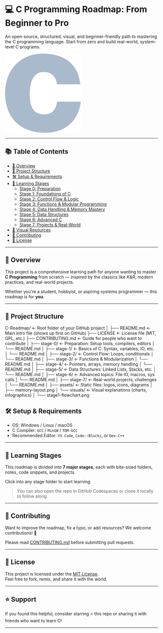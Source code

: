 # 💻 C Programming Roadmap: From Beginner to Pro

An open-source, structured, visual, and beginner-friendly path to mastering the C programming language. Start from zero and build real-world, system-level C programs.

![C Programming Banner](./assets/banner.png) <!-- Optional: Add your own image -->

---

## 📚 Table of Contents

- [🚀 Overview](#-overview)
- [📁 Project Structure](#-project-structure)
- [🛠️ Setup & Requirements](#️-setup--requirements)
- [🧠 Learning Stages](#-learning-stages)
  - [Stage 0: Preparation](./stage-0/)
  - [Stage 1: Foundations of C](./stage-1/)
  - [Stage 2: Control Flow & Logic](./stage-2/)
  - [Stage 3: Functions & Modular Programming](./stage-3/)
  - [Stage 4: Data Handling & Memory Mastery](./stage-4/)
  - [Stage 5: Data Structures](./stage-5/)
  - [Stage 6: Advanced C](./stage-6/)
  - [Stage 7: Projects & Real-World](./stage-7/)
- [📸 Visual Resources](./visuals/)
- [💬 Contributing](#-contributing)
- [📄 License](#-license)

---

## 🚀 Overview

This project is a comprehensive learning path for anyone wanting to master **C Programming** from scratch — inspired by the classics like *K&R*, modern practices, and real-world projects.

Whether you're a student, hobbyist, or aspiring systems programmer — this roadmap is for **you**.

---

## 📁 Project Structure


C-Roadmap/                     ← Root folder of your GitHub project
│
├── README.md                 ← Main intro file (shows up first on GitHub)
├── LICENSE                   ← License file (MIT, GPL, etc.)
├── CONTRIBUTING.md           ← Guide for people who want to contribute
│
├── stage-0/                  ← Preparation: Setup tools, compilers, editors
│   └── README.md
│
├── stage-1/                  ← Basics of C: Syntax, variables, IO, etc.
│   └── README.md
│
├── stage-2/                  ← Control Flow: Loops, conditionals
│   └── README.md
│
├── stage-3/                  ← Functions & Modularization
│   └── README.md
│
├── stage-4/                  ← Pointers, arrays, memory handling
│   └── README.md
│
├── stage-5/                  ← Data Structures: Linked Lists, Stacks, etc.
│   └── README.md
│
├── stage-6/                  ← Advanced topics: File IO, macros, sys calls
│   └── README.md
│
├── stage-7/                  ← Real-world projects, challenges
│   └── README.md
│
├── assets/                   ← Static files: logos, icons, diagrams
│   ├── memory-layout.png
│   └── visuals/              ← Visual explanations (charts, infographics)
│       └── stage1-flowchart.png






## 🛠️ Setup & Requirements

- OS: Windows / Linux / macOS
- C Compiler: `GCC` / `MinGW` / `TDM-GCC`
- Recommended Editor: `VS Code`, `Code::Blocks`, or `Dev-C++`

---

## 🧠 Learning Stages

This roadmap is divided into **7 major stages**, each with bite-sized folders, notes, code snippets, and projects.

Click into any stage folder to start learning.

> You can also open the repo in GitHub Codespaces or clone it locally to follow along.

---

## 💬 Contributing

Want to improve the roadmap, fix a typo, or add resources?
We welcome contributions! 🙌

Please read [CONTRIBUTING.md](./CONTRIBUTING.md) before submitting pull requests.

---

## 📄 License

This project is licensed under the [MIT License](./LICENSE).  
Feel free to fork, remix, and share it with the world.

---

## ⭐ Support

If you found this helpful, consider starring ⭐ this repo or sharing it with friends who want to learn C!

---

